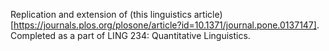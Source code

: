 Replication and extension of (this linguistics article)[https://journals.plos.org/plosone/article?id=10.1371/journal.pone.0137147]. Completed as a part of LING 234: Quantitative Linguistics.
